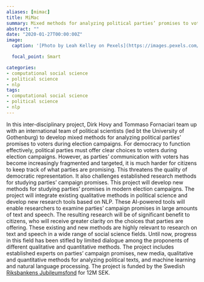 ```yaml
---
aliases: [mimac]
title: MiMac
summary: Mixed methods for analyzing political parties’ promises to voters during election campaigns
abstract: ""
date: "2020-01-27T00:00:00Z"
image:
  caption: '[Photo by Leah Kelley on Pexels](https://images.pexels.com/photos/325521/pexels-photo-325521.jpeg)'

  focal_point: Smart

categories:
- computational social science
- political science
- nlp
tags:
- computational social science
- political science
- nlp
---
```



In this inter-disciplinary project, Dirk Hovy and Tommaso Fornaciari team up with an international team of political scientists (led bt the University of Gothenburg) to develop mixed methods for analyzing political parties’ promises to voters during election campaigns. For democracy to function effectively, political parties must offer clear choices to voters during election campaigns. However, as parties’ communication with voters has become increasingly fragmented and targeted, it is much harder for citizens to keep track of what parties are promising. This threatens the quality of democratic representation. It also challenges established research methods for studying parties’ campaign promises. This project will develop new methods for studying parties’ promises in modern election campaigns. The project will integrate existing qualitative methods in political science and develop new research tools based on NLP. These AI-powered tools will enable researchers to examine parties’ campaign promises in large amounts of text and speech. The resulting research will be of significant benefit to citizens, who will receive greater clarity on the choices that parties are offering. These existing and new methods are highly relevant to research on text and speech in a wide range of social science fields. Until now, progress in this field has been stifled by limited dialogue among the proponents of different qualitative and quantitative methods. The project includes established experts on parties’ campaign promises, new media, qualitative and quantitative methods for analyzing political texts, and machine learning and natural language processing.
The project is funded by the Swedish [Riksbankens Jubileumsfond](https://www.rj.se/en/anslag/2019/mixed-methods-for-analyzing-political-parties-promises-to-voters-during-election-campaigns/) for 12M SEK.
